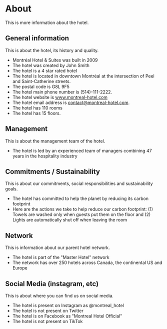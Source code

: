 # About

This is more information about the hotel.

## General information

This is about the hotel, its history and quality.

- Montréal Hotel & Suites was built in 2009
- The hotel was created by John Smith
- The hotel is a 4 star rated hotel
- The hotel is located in downtown Montréal at the intersection of Peel and Saint-Catherine streets.
- The postal code is G8L 9F5
- The hotel main phone number is (514)-111-2222.
- The hotel website is www.montreal-hotel.com
- The hotel email address is contact@montreal-hotel.com.
- The hotel has 110 rooms
- The hotel has 15 floors.

## Management

This is about the management team of the hotel.

- The hotel is led by an experienced team of managers combining 47 years in the hospitality industry

## Commitments / Sustainability

This is about our commitments, social responsibilities and sustainability goals.

- The hotel has committed to help the planet by reducing its carbon footprint
- Here are the actions we take to help reduce our carbon footprint: (1) Towels are washed only when guests put them on the floor and (2) Lights are automatically shut off when leaving the room

## Network

This is information about our parent hotel network.

- The hotel is part of the "Master Hotel" network
- The network has over 250 hotels across Canada, the continental US and Europe

## Social Media (instagram, etc)

This is about where you can find us on social media.

- The hotel is present on Instagram as @montreal_hotel
- The hotel is not present on Twitter
- The hotel is on Facebook as "Montreal Hotel Official"
- The hotel is not present on TikTok